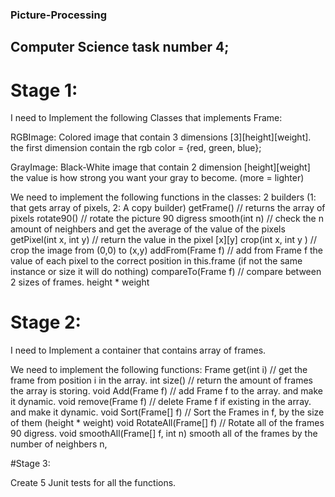 ### Picture-Processing
## Computer Science task number 4;

# Stage 1:

I need to Implement the following Classes that implements Frame:

RGBImage:
	Colored image that contain 3 dimensions [3][height][weight].
	the first dimension contain the rgb color = {red, green, blue};

GrayImage:
	Black-White image that contain 2 dimension [height][weight]
	the value is how strong you want your gray to become. (more = lighter)
	

We need to implement the following functions in the classes:
	2 builders (1: that gets array of pixels, 2: A copy builder)
	getFrame() // returns the array of pixels
	rotate90() // rotate the picture 90 digress
	smooth(int n) // check the n amount of neighbers and get the average of the value of the pixels
	 getPixel(int x, int y) // return the value in the pixel [x][y]
	 crop(int x, int y ) // crop the image from (0,0) to (x,y)
	 addFrom(Frame f) // add from Frame f the value of each pixel to the correct position in this.frame (if not the same instance or size it will do nothing)
	 compareTo(Frame f) // compare between 2 sizes of frames. height * weight

# Stage 2:

I need to Implement a container that contains array of frames.

We need to implement the following functions:
	Frame get(int i) // get the frame from position i in the array.
	int size() // return the amount of frames the array is storing.
	void Add(Frame f) // add Frame f to the array. and make it dynamic.
	void remove(Frame f) // delete Frame f if existing in the array. and make it dynamic.
	void Sort(Frame[] f) // Sort the Frames in f, by the size of them (height * weight)
	void RotateAll(Frame[] f) // Rotate all of the frames 90 digress.
	void smoothAll(Frame[] f, int n) smooth all of the frames by the number of neighbers n,
	
#Stage 3:
	
Create 5 Junit tests for all the functions.